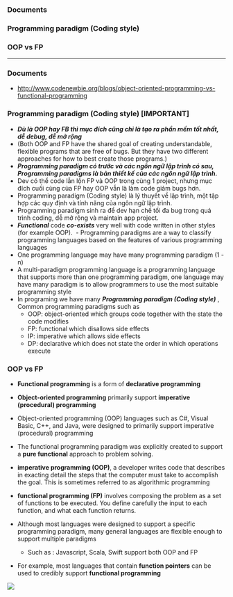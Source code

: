 ### Documents
### Programming paradigm (Coding style)
### OOP vs FP

--------------

### Documents
  - http://www.codenewbie.org/blogs/object-oriented-programming-vs-functional-programming

### Programming paradigm (Coding style) [IMPORTANT]
  - ***Dù là OOP hay FB thì mục đích cũng chỉ là tạo ra phần mềm tốt nhất, dễ debug, dễ mở rộng*** 
  - (Both OOP and FP have the shared goal of creating understandable, flexible programs that are free of bugs. But they have two different approaches for how to best create those programs.)
  - ***Programming paradigm có trước và các ngôn ngữ lập trình có sau, Programming paradigms là bản thiết kế của các ngôn ngữ lập trình.***
  - Dev có thể code lẫn lộn FP và OOP trong cùng 1 project, nhưng mục đích cuối cùng của FP hay OOP vẫn là làm code giảm bugs hơn.
  - Programming paradigm (Coding style) là lý thuyết về lập trình, một tập hợp các quy định và tính năng của ngôn ngữ lập trình.
  - Programming paradigm sinh ra để dev hạn chế tối đa bug trong quá trình coding, dễ mở rộng và maintain app project.
  - ***Functional*** code ***co-exists*** very well with code written in other styles (for example OOP).
  - Programming paradigms are a way to classify programming languages based on the features of various programming languages
  - One programming language may have many programming paradigm (1 - n)
  - A multi-paradigm programming language is a programming language that supports more than one programming paradigm, one language may have many paradigm is to allow programmers to use the most suitable programming style
  - In programing we have many ***Programming paradigm (Coding style)*** , Common programming paradigms such as
    - OOP: object-oriented which groups code together with the state the code modifies
    - FP: functional which disallows side effects
    - IP: imperative which allows side effects
    - DP: declarative which does not state the order in which operations execute
    
### OOP vs FP
  - **Functional programming** is a form of **declarative programming**
  - **Object-oriented programming** primarily support **imperative (procedural) programming**
  - Object-oriented programming (OOP) languages such as C#, Visual Basic, C++, and Java, were designed to primarily support imperative (procedural) programming
  
  - The functional programming paradigm was explicitly created to support a **pure functional** approach to problem solving.
  
  - **imperative programming (OOP)**, a developer writes code that describes in exacting detail the steps that the computer must take to accomplish the goal. This is sometimes referred to as algorithmic programming
  - **functional programming (FP)** involves composing the problem as a set of functions to be executed. You define carefully the input to each function, and what each function returns.
  - Although most languages were designed to support a specific programming paradigm, many general languages are flexible enough to support multiple paradigms
    - Such as : Javascript, Scala, Swift support both OOP and FP
  - For example, most languages that contain **function pointers** can be used to credibly support **functional programming**
  
  ![](https://github.com/leminhtuan2015/Wiki/blob/master/images/oop_fp.png)

